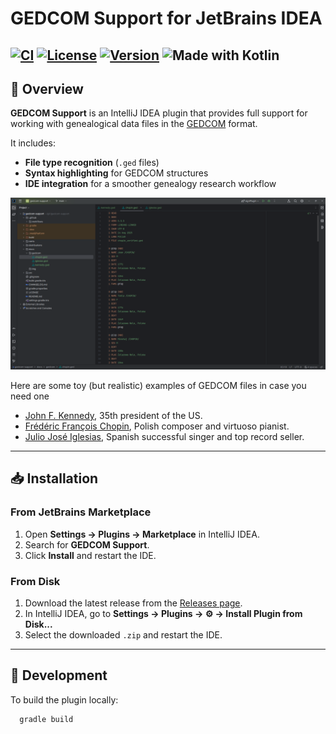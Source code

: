 # GEDCOM Support for JetBrains IDEA

[![CI](https://github.com/drexa1/gedcom-support/actions/workflows/release.yaml/badge.svg)](https://github.com/drexa1/gedcom-support/actions)
[![License](https://img.shields.io/github/license/drexa1/gedcom-support.svg)](LICENSE)
[![Version](https://img.shields.io/jetbrains/plugin/v/12345.svg)](https://plugins.jetbrains.com/plugin/12345-gedcom-support)
![Made with Kotlin](https://img.shields.io/badge/made%20with-Kotlin-1f425f.svg)
---

## 📄 Overview

**GEDCOM Support** is an IntelliJ IDEA plugin that provides full support for working with genealogical data files in the [GEDCOM](https://en.wikipedia.org/wiki/GEDCOM) format.

It includes:

- **File type recognition** (`.ged` files)
- **Syntax highlighting** for GEDCOM structures
- **IDE integration** for a smoother genealogy research workflow

![GEDCOM Support highlighting](docs/img/screenshot.png)


Here are some toy (but realistic) examples of GEDCOM files in case you need one
- [John F. Kennedy](docs/gedcom/kennedy.ged), 35th president of the US.
- [Frédéric François Chopin](docs/gedcom/chopin.ged), Polish composer and virtuoso pianist.
- [Julio José Iglesias](docs/gedcom/iglesias.ged), Spanish successful singer and top record seller.

---

## 📥 Installation

### From JetBrains Marketplace
1. Open **Settings → Plugins → Marketplace** in IntelliJ IDEA.
2. Search for **GEDCOM Support**.
3. Click **Install** and restart the IDE.

### From Disk
1. Download the latest release from the [Releases page](https://github.com/drexa1/gedcom-support/releases).
2. In IntelliJ IDEA, go to **Settings → Plugins → ⚙ → Install Plugin from Disk...**
3. Select the downloaded `.zip` and restart the IDE.

---

## 🔧 Development

To build the plugin locally:

```bash
  gradle build
```
